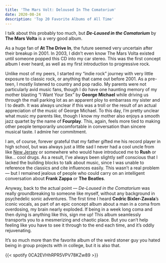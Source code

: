 ```yaml
---
title: 'The Mars Volt: Deloused In The Comatorium'
date: 2020-08-24
description: 'Top 20 Favorite Albums of All Time'
---
```

I talk about this probably too much, but **_De-Loused in the Comatorium_** by **The Mars Volta** is a very good album.

As a huge fan of **At The Drive In**, the future seemed very uncertain after their breakup in 2001\. In 2003, I didn’t even know The Mars Volta existed until someone popped this CD into my car stereo. This was the first concept album I ever heard, as well as my first introduction to progressive rock.

Unlike most of my peers, I started my “indie rock” journey with very little exposure to classic rock, or anything that came out before 2001\. As a pre-teen, I mostly listened to country and pop radio. My parents were not particularly avid music fans, though I do have one haunting memory of my mother blasting “I Want Your Sex” by **George Michael** while driving us through the mall parking lot as an apparent ploy to embarrass my sister and I to death. It was always unclear if this was a troll or the result of an actual appreciation of the music of George Michael. To this day, I’m pretty unclear what music my parents like, though I know my mother also enjoys a smooth jazz quartet by the name of **Fourplay**. This, again, feels more tied to making other people temporarily uncomfortable in conversation than sincere musical taste. I admire her commitment.

I am, of course, forever grateful that my father gifted me his record player in high school, but was always just a little sad I never had a cool uncle from like [New Jersey](https://youtu.be/vyFx6cnoBXY) or somewhere who would have introduced me to **Rush** or like… cool drugs. As a result, I’ve always been slightly self conscious that I lacked the building blocks to talk about music, since I was unable to reference the classics and cite influences easily. This wasn’t a real problem — but I remained jealous of people who could carry on an intelligent conversation about **Frank Zappa** or **The Beatles**.

Anyway, back to the actual point — _De-Loused in the Comatorium_ was really groundbreaking to someone like myself, without any background in psychedelic sonic adventures. The first time I heard **Cedric Bixler-Zavala**’s iconic vocals, as part of an epic concept album about a man in a coma from overdosing, my brain nearly exploded. If being in a week long coma and then dying is anything like this, sign me up! This album seamlessly transports you to a mesmerizing and chaotic place. But you can’t help feeling like you have to see it through to the end each time, and it’s oddly rejuvenating.

It’s so much more than the favorite album of the weird stoner guy you hated being in group projects with in college, but it is also that.

{{< spotify 0CA2EVHhRPR5VPV78KZw89 >}}

